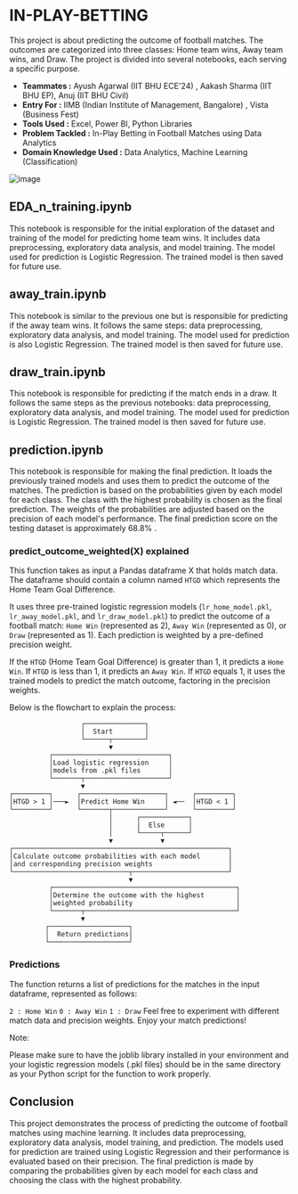 

# IN-PLAY-BETTING

This project is about predicting the outcome of football matches. The outcomes are categorized into three classes: Home team wins, Away team wins, and Draw. The project is divided into several notebooks, each serving a specific purpose.

* __Teammates :__ Ayush Agarwal (IIT BHU ECE'24) , Aakash Sharma (IIT BHU EP), Anuj (IIT BHU Civil)
* __Entry For :__ IIMB (Indian Institute of Management, Bangalore) , Vista (Business Fest)
* __Tools Used :__ Excel, Power BI, Python Libraries
* __Problem Tackled :__ In-Play Betting in Football Matches using Data Analytics
* __Domain Knowledge Used :__ Data Analytics, Machine Learning (Classification) 

![image](https://github.com/ayush-agarwal-0502/Inplay-football-betting-IIMB/assets/86561124/18b250d9-2d79-4756-807f-ed11f5389559)

## EDA_n_training.ipynb

This notebook is responsible for the initial exploration of the dataset and training of the model for predicting home team wins. It includes data preprocessing, exploratory data analysis, and model training. The model used for prediction is Logistic Regression. The trained model is then saved for future use.

## away_train.ipynb

This notebook is similar to the previous one but is responsible for predicting if the away team wins. It follows the same steps: data preprocessing, exploratory data analysis, and model training. The model used for prediction is also Logistic Regression. The trained model is then saved for future use.

## draw_train.ipynb

This notebook is responsible for predicting if the match ends in a draw. It follows the same steps as the previous notebooks: data preprocessing, exploratory data analysis, and model training. The model used for prediction is Logistic Regression. The trained model is then saved for future use.

## prediction.ipynb

This notebook is responsible for making the final prediction. It loads the previously trained models and uses them to predict the outcome of the matches. The prediction is based on the probabilities given by each model for each class. The class with the highest probability is chosen as the final prediction. The weights of the probabilities are adjusted based on the precision of each model's performance. The final prediction score on the testing dataset is approximately 68.8% .

### predict_outcome_weighted(X) explained

This function takes as input a Pandas dataframe X that holds match data. The dataframe should contain a column named `HTGD` which represents the Home Team Goal Difference.

It uses three pre-trained logistic regression models (`lr_home_model.pkl`, `lr_away_model.pkl`, and `lr_draw_model.pkl`) to predict the outcome of a football match: `Home Win` (represented as 2), `Away Win` (represented as 0), or `Draw` (represented as 1). Each prediction is weighted by a pre-defined precision weight.

If the `HTGD` (Home Team Goal Difference) is greater than 1, it predicts a `Home Win`. If `HTGD` is less than 1, it predicts an `Away Win`. If `HTGD` equals 1, it uses the trained models to predict the match outcome, factoring in the precision weights.

Below is the flowchart to explain the process:
```
                  ┌───────────────┐
                  │  Start        │
                  └──────┬────────┘
                         ▼
          ┌─────────────────────────────┐
          │Load logistic regression     │
          │models from .pkl files       │
          └───────┬─────────────────────┘
                  ▼
┌─────────┐      ┌─────────────────────┐      ┌─────────┐
│HTGD > 1 │───►  │Predict Home Win     │ ◄──  │HTGD < 1 │
└─────────┘      └───────┬─────────────┘      └─────────┘
                         │      ┌────────────┐
                         │      │  Else      │
                         │      └─────┬──────┘
                         ▼            ▼
┌──────────────────────────────────────────────────────┐
│Calculate outcome probabilities with each model       │
│and corresponding precision weights                   │
└─────────────────────────────┬────────────────────────┘
                              ▼
          ┌──────────────────────────────────────────────┐
          │Determine the outcome with the highest        │
          │weighted probability                          │
          └───────┬──────────────────────────────────────┘
                  ▼
         ┌────────────────────┐
         │  Return predictions│
         └────────────────────┘
```
### Predictions

The function returns a list of predictions for the matches in the input dataframe, represented as follows:

`2 : Home Win`
`0 : Away Win`
`1 : Draw`
Feel free to experiment with different match data and precision weights. Enjoy your match predictions!

Note:

Please make sure to have the joblib library installed in your environment and your logistic regression models (.pkl files) should be in the same directory as your Python script for the function to work properly.

## Conclusion

This project demonstrates the process of predicting the outcome of football matches using machine learning. It includes data preprocessing, exploratory data analysis, model training, and prediction. The models used for prediction are trained using Logistic Regression and their performance is evaluated based on their precision. The final prediction is made by comparing the probabilities given by each model for each class and choosing the class with the highest probability.

